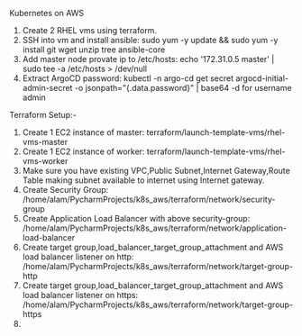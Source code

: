 Kubernetes on AWS

1. Create 2 RHEL vms using terraform.
2. SSH into vm and install ansible: sudo yum -y update && sudo yum -y install git wget unzip tree ansible-core
3. Add master node provate ip to /etc/hosts: echo '172.31.0.5 master' | sudo tee -a /etc/hosts > /dev/null
4. Extract ArgoCD password: kubectl -n argo-cd get secret argocd-initial-admin-secret -o jsonpath="{.data.password}" |
   base64 -d for username admin

Terraform Setup:-

1. Create 1 EC2 instance of master: terraform/launch-template-vms/rhel-vms-master
2. Create 1 EC2 instance of worker: terraform/launch-template-vms/rhel-vms-worker
3. Make sure you have existing VPC,Public Subnet,Internet Gateway,Route Table making subnet available to internet using
   Internet gateway.
4. Create Security Group: /home/alam/PycharmProjects/k8s_aws/terraform/network/security-group
5. Create Application Load Balancer with above security-group:
   /home/alam/PycharmProjects/k8s_aws/terraform/network/application-load-balancer
6. Create target group,load_balancer_target_group_attachment and AWS load balancer listener on http:
   /home/alam/PycharmProjects/k8s_aws/terraform/network/target-group-http
7. Create target group,load_balancer_target_group_attachment and AWS load balancer listener on https:
   /home/alam/PycharmProjects/k8s_aws/terraform/network/target-group-https
8. 

